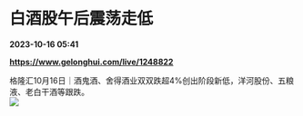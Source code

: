 # 白酒股午后震荡走低

**2023-10-16 05:41**

**https://www.gelonghui.com/live/1248822**

格隆汇10月16日｜酒鬼酒、舍得酒业双双跌超4%创出阶段新低，洋河股份、五粮液、老白干酒等跟跌。  
![](https://img3.gelonghui.com/14895-11c91ed0-c04a-46b4-9998-08a63a72ebbc.jpg)